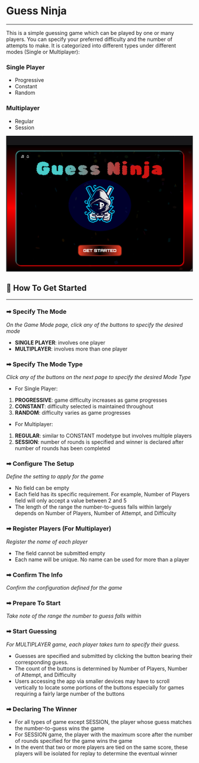 # Guess Ninja
***

This is a simple guessing game which can be played by one or many players. You can specify your preferred difficulty and the number of attempts to make. It is categorized into different types under different modes (Single or Multiplayer):
### Single Player
- Progressive
- Constant
- Random
### Multiplayer
- Regular
- Session

![Ninja Logo](https://github.com/Jummate/guess-ninja/blob/4d2803aa105d7ce9b2e5b008e2251030f7489e3c/presentation-layer/src/assets/images/guess-ninja-screenshot.png)

## 🚀 How To Get Started
***
### ➡ Specify The Mode
*On the Game Mode page, click any of the buttons to specify the desired mode*
- **SINGLE PLAYER**: involves one player
- **MULTIPLAYER**: involves more than one player

### ➡ Specify The Mode Type
*Click any of the buttons on the next page to specify the desired Mode Type*
- For Single Player:
1. **PROGRESSIVE**: game difficulty increases as game progresses
2. **CONSTANT**: difficulty selected is maintained throughout
3. **RANDOM**: difficulty varies as game progresses

- For Multiplayer:
1. **REGULAR**: similar to CONSTANT modetype but involves multiple players
2. **SESSION**: number of rounds is specified and winner is declared after number of rounds has been completed

### ➡ Configure The Setup
*Define the setting to apply for the game*
- No field can be empty
- Each field has its specific requirement. For example, Number of Players field will only accept a value between 2 and 5
- The length of the range the number-to-guess falls within largely depends on Number of Players, Number of Attempt, and Difficulty

### ➡ Register Players (For Multiplayer)
*Register the name of each player*
- The field cannot be submitted empty
- Each name will be unique. No name can be used for more than a player

### ➡ Confirm The Info
*Confirm the configuration defined for the game*

### ➡ Prepare To Start
*Take note of the range the number to guess falls within*

### ➡ Start Guessing
*For MULTIPLAYER game, each player takes turn to specify their guess.*
- Guesses are specified and submitted by clicking the button bearing their corresponding guess.
- The count of the buttons is determined by Number of Players, Number of Attempt, and Difficulty
- Users accessing the app via smaller devices may have to scroll vertically to locate some portions of the buttons especially for games requiring a fairly large number of the buttons

### ➡ Declaring The Winner
- For all types of game except SESSION, the player whose guess matches the number-to-guess wins the game
- For SESSION game, the player with the maximum score after the number of rounds specified for the game wins the game
- In the event that two or more players are tied on the same score, these players will be isolated for replay to determine the eventual winner

